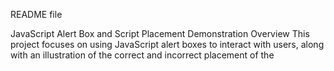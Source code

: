  README file 

JavaScript Alert Box and Script Placement Demonstration
Overview
This project focuses on using JavaScript alert boxes to interact with users, along with an illustration of the correct and incorrect placement of the <script> tag in an HTML document. It is designed as part of a JavaScript assignment to demonstrate basic alert functions and script placement.

Project Details
The HTML file contains multiple comments showcasing incorrect placements of the <script> tag, which demonstrates potential mistakes in HTML structuring. The JavaScript section features different alert box examples that you can run to test user interaction.

JavaScript Tasks Included:
Task 1: Display a greeting alert to the website visitor.
alert("Welcome to our website! We're glad to have you here.");

Task 2: Show an error alert for invalid password input.
alert("Error! Please enter a valid password");

Task 3: Show a message alert with a line break.
alert("Welcome to JS Land... \n Happy Coding!");

Task 4: Display sequential alerts.
alert("Welcome to JS Land...");
alert("Happy Coding! \n ⬛ Prevent this page from creating additional dialogs");

Task 5: Show an alert through the browser's console.
console.log(alert("Hello... I can run JS through my web browser's console"));

Script Placement Errors in HTML:
The HTML file contains comments indicating incorrect <script> tag placements, which can cause issues during execution. Proper placement of the <script> tag is important for efficient page loading and functionality. These placements include:

Part A: A comment shows where the <script> should be placed in the <head>, but it’s commented out incorrectly.
Part B, C, D: Other incorrect placements of the <script> tag are shown in comments, outside of where they should be.
How to Run
Uncomment the JavaScript alert boxes in the code to activate them.
Open the HTML file in a browser.
Use the browser's console to observe any logged alerts (Task 5).
Learnings
This project demonstrates:

The proper way to use JavaScript alert boxes.
How incorrect placement of the <script> tag can affect a webpage's behavior.
Console-based JavaScript execution through console.log.
